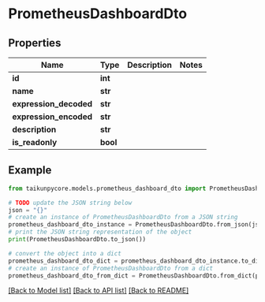 # PrometheusDashboardDto


## Properties

Name | Type | Description | Notes
------------ | ------------- | ------------- | -------------
**id** | **int** |  | 
**name** | **str** |  | 
**expression_decoded** | **str** |  | 
**expression_encoded** | **str** |  | 
**description** | **str** |  | 
**is_readonly** | **bool** |  | 

## Example

```python
from taikunpycore.models.prometheus_dashboard_dto import PrometheusDashboardDto

# TODO update the JSON string below
json = "{}"
# create an instance of PrometheusDashboardDto from a JSON string
prometheus_dashboard_dto_instance = PrometheusDashboardDto.from_json(json)
# print the JSON string representation of the object
print(PrometheusDashboardDto.to_json())

# convert the object into a dict
prometheus_dashboard_dto_dict = prometheus_dashboard_dto_instance.to_dict()
# create an instance of PrometheusDashboardDto from a dict
prometheus_dashboard_dto_from_dict = PrometheusDashboardDto.from_dict(prometheus_dashboard_dto_dict)
```
[[Back to Model list]](../README.md#documentation-for-models) [[Back to API list]](../README.md#documentation-for-api-endpoints) [[Back to README]](../README.md)


